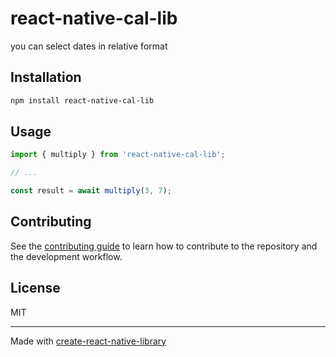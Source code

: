# react-native-cal-lib

you can select dates in relative format

## Installation

```sh
npm install react-native-cal-lib
```

## Usage


```js
import { multiply } from 'react-native-cal-lib';

// ...

const result = await multiply(3, 7);
```


## Contributing

See the [contributing guide](CONTRIBUTING.md) to learn how to contribute to the repository and the development workflow.

## License

MIT

---

Made with [create-react-native-library](https://github.com/callstack/react-native-builder-bob)
